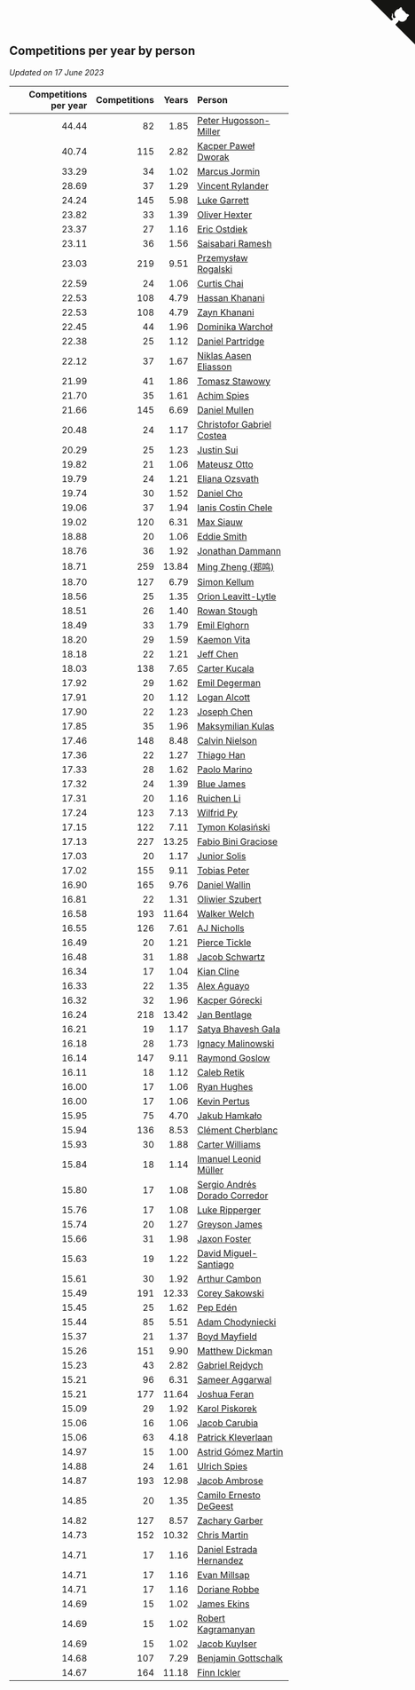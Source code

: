 ## Competitions per year by person

*Updated on 17 June 2023*

| Competitions per year | Competitions | Years | Person |
| ---: | ---: | ---: | :--- |
| 44.44 | 82 | 1.85 | [Peter Hugosson-Miller](https://www.worldcubeassociation.org/persons/2021HUGO01) |
| 40.74 | 115 | 2.82 | [Kacper Paweł Dworak](https://www.worldcubeassociation.org/persons/2020DWOR01) |
| 33.29 | 34 | 1.02 | [Marcus Jormin](https://www.worldcubeassociation.org/persons/2022JORM01) |
| 28.69 | 37 | 1.29 | [Vincent Rylander](https://www.worldcubeassociation.org/persons/2022RYLA01) |
| 24.24 | 145 | 5.98 | [Luke Garrett](https://www.worldcubeassociation.org/persons/2017GARR05) |
| 23.82 | 33 | 1.39 | [Oliver Hexter](https://www.worldcubeassociation.org/persons/2022HEXT01) |
| 23.37 | 27 | 1.16 | [Eric Ostdiek](https://www.worldcubeassociation.org/persons/2022OSTD01) |
| 23.11 | 36 | 1.56 | [Saisabari Ramesh](https://www.worldcubeassociation.org/persons/2021RAME01) |
| 23.03 | 219 | 9.51 | [Przemysław Rogalski](https://www.worldcubeassociation.org/persons/2013ROGA02) |
| 22.59 | 24 | 1.06 | [Curtis Chai](https://www.worldcubeassociation.org/persons/2022CHAI02) |
| 22.53 | 108 | 4.79 | [Hassan Khanani](https://www.worldcubeassociation.org/persons/2018KHAN26) |
| 22.53 | 108 | 4.79 | [Zayn Khanani](https://www.worldcubeassociation.org/persons/2018KHAN28) |
| 22.45 | 44 | 1.96 | [Dominika Warchoł](https://www.worldcubeassociation.org/persons/2021WARC01) |
| 22.38 | 25 | 1.12 | [Daniel Partridge](https://www.worldcubeassociation.org/persons/2022PART02) |
| 22.12 | 37 | 1.67 | [Niklas Aasen Eliasson](https://www.worldcubeassociation.org/persons/2021ELIA01) |
| 21.99 | 41 | 1.86 | [Tomasz Stawowy](https://www.worldcubeassociation.org/persons/2021STAW01) |
| 21.70 | 35 | 1.61 | [Achim Spies](https://www.worldcubeassociation.org/persons/2021SPIE01) |
| 21.66 | 145 | 6.69 | [Daniel Mullen](https://www.worldcubeassociation.org/persons/2016MULL04) |
| 20.48 | 24 | 1.17 | [Christofor Gabriel Costea](https://www.worldcubeassociation.org/persons/2022COST03) |
| 20.29 | 25 | 1.23 | [Justin Sui](https://www.worldcubeassociation.org/persons/2022SUIJ01) |
| 19.82 | 21 | 1.06 | [Mateusz Otto](https://www.worldcubeassociation.org/persons/2022OTTO01) |
| 19.79 | 24 | 1.21 | [Eliana Ozsvath](https://www.worldcubeassociation.org/persons/2022OZSV01) |
| 19.74 | 30 | 1.52 | [Daniel Cho](https://www.worldcubeassociation.org/persons/2021CHOD01) |
| 19.06 | 37 | 1.94 | [Ianis Costin Chele](https://www.worldcubeassociation.org/persons/2021CHEL01) |
| 19.02 | 120 | 6.31 | [Max Siauw](https://www.worldcubeassociation.org/persons/2017SIAU02) |
| 18.88 | 20 | 1.06 | [Eddie Smith](https://www.worldcubeassociation.org/persons/2022SMIT20) |
| 18.76 | 36 | 1.92 | [Jonathan Dammann](https://www.worldcubeassociation.org/persons/2021DAMM01) |
| 18.71 | 259 | 13.84 | [Ming Zheng (郑鸣)](https://www.worldcubeassociation.org/persons/2009ZHEN11) |
| 18.70 | 127 | 6.79 | [Simon Kellum](https://www.worldcubeassociation.org/persons/2016KELL12) |
| 18.56 | 25 | 1.35 | [Orion Leavitt-Lytle](https://www.worldcubeassociation.org/persons/2022LEAV01) |
| 18.51 | 26 | 1.40 | [Rowan Stough](https://www.worldcubeassociation.org/persons/2022STOU01) |
| 18.49 | 33 | 1.79 | [Emil Elghorn](https://www.worldcubeassociation.org/persons/2021ELGH01) |
| 18.20 | 29 | 1.59 | [Kaemon Vita](https://www.worldcubeassociation.org/persons/2021VITA01) |
| 18.18 | 22 | 1.21 | [Jeff Chen](https://www.worldcubeassociation.org/persons/2022CHEN19) |
| 18.03 | 138 | 7.65 | [Carter Kucala](https://www.worldcubeassociation.org/persons/2015KUCA01) |
| 17.92 | 29 | 1.62 | [Emil Degerman](https://www.worldcubeassociation.org/persons/2021DEGE01) |
| 17.91 | 20 | 1.12 | [Logan Alcott](https://www.worldcubeassociation.org/persons/2022ALCO02) |
| 17.90 | 22 | 1.23 | [Joseph Chen](https://www.worldcubeassociation.org/persons/2022CHEN16) |
| 17.85 | 35 | 1.96 | [Maksymilian Kulas](https://www.worldcubeassociation.org/persons/2021KULA02) |
| 17.46 | 148 | 8.48 | [Calvin Nielson](https://www.worldcubeassociation.org/persons/2014NIEL03) |
| 17.36 | 22 | 1.27 | [Thiago Han](https://www.worldcubeassociation.org/persons/2022HANT01) |
| 17.33 | 28 | 1.62 | [Paolo Marino](https://www.worldcubeassociation.org/persons/2021MARI04) |
| 17.32 | 24 | 1.39 | [Blue James](https://www.worldcubeassociation.org/persons/2022JAME01) |
| 17.31 | 20 | 1.16 | [Ruichen Li](https://www.worldcubeassociation.org/persons/2022LIRU02) |
| 17.24 | 123 | 7.13 | [Wilfrid Py](https://www.worldcubeassociation.org/persons/2016PYWI01) |
| 17.15 | 122 | 7.11 | [Tymon Kolasiński](https://www.worldcubeassociation.org/persons/2016KOLA02) |
| 17.13 | 227 | 13.25 | [Fabio Bini Graciose](https://www.worldcubeassociation.org/persons/2010GRAC02) |
| 17.03 | 20 | 1.17 | [Junior Solis](https://www.worldcubeassociation.org/persons/2022SOLI03) |
| 17.02 | 155 | 9.11 | [Tobias Peter](https://www.worldcubeassociation.org/persons/2014PETE03) |
| 16.90 | 165 | 9.76 | [Daniel Wallin](https://www.worldcubeassociation.org/persons/2013WALL03) |
| 16.81 | 22 | 1.31 | [Oliwier Szubert](https://www.worldcubeassociation.org/persons/2022SZUB01) |
| 16.58 | 193 | 11.64 | [Walker Welch](https://www.worldcubeassociation.org/persons/2011WELC01) |
| 16.55 | 126 | 7.61 | [AJ Nicholls](https://www.worldcubeassociation.org/persons/2015NICH04) |
| 16.49 | 20 | 1.21 | [Pierce Tickle](https://www.worldcubeassociation.org/persons/2022TICK01) |
| 16.48 | 31 | 1.88 | [Jacob Schwartz](https://www.worldcubeassociation.org/persons/2021SCHW01) |
| 16.34 | 17 | 1.04 | [Kian Cline](https://www.worldcubeassociation.org/persons/2022CLIN01) |
| 16.33 | 22 | 1.35 | [Alex Aguayo](https://www.worldcubeassociation.org/persons/2022AGUA01) |
| 16.32 | 32 | 1.96 | [Kacper Górecki](https://www.worldcubeassociation.org/persons/2021GORE01) |
| 16.24 | 218 | 13.42 | [Jan Bentlage](https://www.worldcubeassociation.org/persons/2010BENT01) |
| 16.21 | 19 | 1.17 | [Satya Bhavesh Gala](https://www.worldcubeassociation.org/persons/2022GALA03) |
| 16.18 | 28 | 1.73 | [Ignacy Malinowski](https://www.worldcubeassociation.org/persons/2021MALI02) |
| 16.14 | 147 | 9.11 | [Raymond Goslow](https://www.worldcubeassociation.org/persons/2014GOSL01) |
| 16.11 | 18 | 1.12 | [Caleb Retik](https://www.worldcubeassociation.org/persons/2022RETI01) |
| 16.00 | 17 | 1.06 | [Ryan Hughes](https://www.worldcubeassociation.org/persons/2022HUGH04) |
| 16.00 | 17 | 1.06 | [Kevin Pertus](https://www.worldcubeassociation.org/persons/2022PERT01) |
| 15.95 | 75 | 4.70 | [Jakub Hamkało](https://www.worldcubeassociation.org/persons/2018HAMK01) |
| 15.94 | 136 | 8.53 | [Clément Cherblanc](https://www.worldcubeassociation.org/persons/2014CHER05) |
| 15.93 | 30 | 1.88 | [Carter Williams](https://www.worldcubeassociation.org/persons/2021WILL06) |
| 15.84 | 18 | 1.14 | [Imanuel Leonid Müller](https://www.worldcubeassociation.org/persons/2022MULL02) |
| 15.80 | 17 | 1.08 | [Sergio Andrés Dorado Corredor](https://www.worldcubeassociation.org/persons/2022CORR05) |
| 15.76 | 17 | 1.08 | [Luke Ripperger](https://www.worldcubeassociation.org/persons/2022RIPP01) |
| 15.74 | 20 | 1.27 | [Greyson James](https://www.worldcubeassociation.org/persons/2022JAME02) |
| 15.66 | 31 | 1.98 | [Jaxon Foster](https://www.worldcubeassociation.org/persons/2021FOST01) |
| 15.63 | 19 | 1.22 | [David Miguel-Santiago](https://www.worldcubeassociation.org/persons/2022MIGU02) |
| 15.61 | 30 | 1.92 | [Arthur Cambon](https://www.worldcubeassociation.org/persons/2021CAMB01) |
| 15.49 | 191 | 12.33 | [Corey Sakowski](https://www.worldcubeassociation.org/persons/2011SAKO01) |
| 15.45 | 25 | 1.62 | [Pep Edén](https://www.worldcubeassociation.org/persons/2021EDEN01) |
| 15.44 | 85 | 5.51 | [Adam Chodyniecki](https://www.worldcubeassociation.org/persons/2017CHOD02) |
| 15.37 | 21 | 1.37 | [Boyd Mayfield](https://www.worldcubeassociation.org/persons/2022MAYF01) |
| 15.26 | 151 | 9.90 | [Matthew Dickman](https://www.worldcubeassociation.org/persons/2013DICK01) |
| 15.23 | 43 | 2.82 | [Gabriel Rejdych](https://www.worldcubeassociation.org/persons/2020REJD01) |
| 15.21 | 96 | 6.31 | [Sameer Aggarwal](https://www.worldcubeassociation.org/persons/2017AGGA01) |
| 15.21 | 177 | 11.64 | [Joshua Feran](https://www.worldcubeassociation.org/persons/2011FERA01) |
| 15.09 | 29 | 1.92 | [Karol Piskorek](https://www.worldcubeassociation.org/persons/2021PISK01) |
| 15.06 | 16 | 1.06 | [Jacob Carubia](https://www.worldcubeassociation.org/persons/2022CARU02) |
| 15.06 | 63 | 4.18 | [Patrick Kleverlaan](https://www.worldcubeassociation.org/persons/2019KLEV01) |
| 14.97 | 15 | 1.00 | [Astrid Gómez Martin](https://www.worldcubeassociation.org/persons/2022MART26) |
| 14.88 | 24 | 1.61 | [Ulrich Spies](https://www.worldcubeassociation.org/persons/2021SPIE02) |
| 14.87 | 193 | 12.98 | [Jacob Ambrose](https://www.worldcubeassociation.org/persons/2010AMBR01) |
| 14.85 | 20 | 1.35 | [Camilo Ernesto DeGeest](https://www.worldcubeassociation.org/persons/2022DEGE01) |
| 14.82 | 127 | 8.57 | [Zachary Garber](https://www.worldcubeassociation.org/persons/2014GARB01) |
| 14.73 | 152 | 10.32 | [Chris Martin](https://www.worldcubeassociation.org/persons/2013MART03) |
| 14.71 | 17 | 1.16 | [Daniel Estrada Hernandez](https://www.worldcubeassociation.org/persons/2022HERN07) |
| 14.71 | 17 | 1.16 | [Evan Millsap](https://www.worldcubeassociation.org/persons/2022MILL05) |
| 14.71 | 17 | 1.16 | [Doriane Robbe](https://www.worldcubeassociation.org/persons/2022ROBB03) |
| 14.69 | 15 | 1.02 | [James Ekins](https://www.worldcubeassociation.org/persons/2022EKIN01) |
| 14.69 | 15 | 1.02 | [Robert Kagramanyan](https://www.worldcubeassociation.org/persons/2022KAGR01) |
| 14.69 | 15 | 1.02 | [Jacob Kuylser](https://www.worldcubeassociation.org/persons/2022KUYL01) |
| 14.68 | 107 | 7.29 | [Benjamin Gottschalk](https://www.worldcubeassociation.org/persons/2016GOTT01) |
| 14.67 | 164 | 11.18 | [Finn Ickler](https://www.worldcubeassociation.org/persons/2012ICKL01) |


<a href="https://github.com/jonatanklosko/wca_statistics" class="github-corner" aria-label="View source on Github"><svg width="80" height="80" viewBox="0 0 250 250" style="fill:#151513; color:#fff; position: absolute; top: 0; border: 0; right: 0;" aria-hidden="true"><path d="M0,0 L115,115 L130,115 L142,142 L250,250 L250,0 Z"></path><path d="M128.3,109.0 C113.8,99.7 119.0,89.6 119.0,89.6 C122.0,82.7 120.5,78.6 120.5,78.6 C119.2,72.0 123.4,76.3 123.4,76.3 C127.3,80.9 125.5,87.3 125.5,87.3 C122.9,97.6 130.6,101.9 134.4,103.2" fill="currentColor" style="transform-origin: 130px 106px;" class="octo-arm"></path><path d="M115.0,115.0 C114.9,115.1 118.7,116.5 119.8,115.4 L133.7,101.6 C136.9,99.2 139.9,98.4 142.2,98.6 C133.8,88.0 127.5,74.4 143.8,58.0 C148.5,53.4 154.0,51.2 159.7,51.0 C160.3,49.4 163.2,43.6 171.4,40.1 C171.4,40.1 176.1,42.5 178.8,56.2 C183.1,58.6 187.2,61.8 190.9,65.4 C194.5,69.0 197.7,73.2 200.1,77.6 C213.8,80.2 216.3,84.9 216.3,84.9 C212.7,93.1 206.9,96.0 205.4,96.6 C205.1,102.4 203.0,107.8 198.3,112.5 C181.9,128.9 168.3,122.5 157.7,114.1 C157.9,116.9 156.7,120.9 152.7,124.9 L141.0,136.5 C139.8,137.7 141.6,141.9 141.8,141.8 Z" fill="currentColor" class="octo-body"></path></svg></a><style>.github-corner:hover .octo-arm{animation:octocat-wave 560ms ease-in-out}@keyframes octocat-wave{0%,100%{transform:rotate(0)}20%,60%{transform:rotate(-25deg)}40%,80%{transform:rotate(10deg)}}@media (max-width:500px){.github-corner:hover .octo-arm{animation:none}.github-corner .octo-arm{animation:octocat-wave 560ms ease-in-out}}</style>
